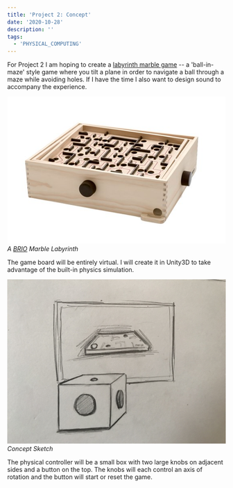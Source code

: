 ```yaml
---
title: 'Project 2: Concept'
date: '2020-10-28'
description: ''
tags:
  - 'PHYSICAL_COMPUTING'
---
```


For Project 2 I am hoping to create a [labyrinth marble game](<https://en.wikipedia.org/wiki/Labyrinth_(marble_game)>) -- a 'ball-in-maze' style game where you tilt a plane in order to navigate a ball through a maze while avoiding holes. If I have the time I also want to design sound to accompany the experience.

![A BRIO Marble Labyrinth](marble-labyrinth.png)
_A [BRIO](https://www.brio.us/products/by-age/6-years-and-up/labyrinth) Marble Labyrinth_

The game board will be entirely virtual. I will create it in Unity3D to take advantage of the built-in physics simulation.

![Concept Sketch](concept-sketch.jpeg)
_Concept Sketch_

The physical controller will be a small box with two large knobs on adjacent sides and a button on the top. The knobs will each control an axis of rotation and the button will start or reset the game.
